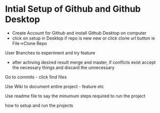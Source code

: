 # Intial Setup of Github and Github Desktop 

- Create Account for Github and install Github Desktop on computer 
- click on setup in Desktop if repo is new new or click clone url button ie File->Clone Repo


User Branches to experiment and try feature
- after achiving desired result merge and master, if conflicts exist accept the necessary things and discard the unnecessary


Go to commits - click find files 

Use Wiki to document entire project - feature etc 

Use readme file to say the minumum steps required to run the project

how to setup and run the projects